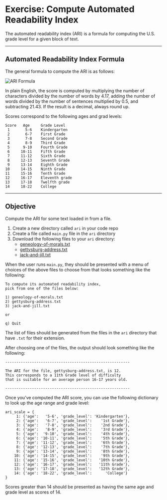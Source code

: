 # Exercise: Compute Automated Readability Index

The automated readability index (ARI) is a formula for computing the U.S. grade level for a given block of text.

------

## Automated Readability Index Formula

The general formula to compute the ARI is as follows:

![ARI Formula](https://en.wikipedia.org/api/rest_v1/media/math/render/svg/878d1640d23781351133cad73bdf27bdf8bfe2fd)

In plain English, the score is computed by multiplying the number of characters divided by the number of words by 4.17, adding the number of words divided by the number of sentences multiplied by 0.5, and subtracting 21.43. If the result is a decimal, always round up.

Scores correspond to the following ages and grad levels:

    Score	Age     Grade Level
     1       5-6    Kindergarten
     2       6-7    First Grade
     3       7-8    Second Grade
     4       8-9    Third Grade
     5      9-10    Fourth Grade
     6     10-11    Fifth Grade
     7     11-12    Sixth Grade
     8     12-13    Seventh Grade
     9     13-14    Eighth Grade
    10     14-15    Ninth Grade
    11     15-16    Tenth Grade
    12     16-17    Eleventh grade
    13     17-18    Twelfth grade
    14     18-22    College

------

## Objective

Compute the ARI for some text loaded in from a file.

1. Create a new directory called `ari` in your code repo
1. Create a file called `main.py` file in the `ari` directory
1. Download the following files to your `ari` directory:
    - [geneology-of-morals.txt](https://raw.githubusercontent.com/segdeha/pdxcodeguild/master/1.%20Python/solutions/ari/geneology-of-morals.txt?token=AAAQ0iIWwUkVVY9qXnLdltRGDUI6TtjZks5XWdDdwA%3D%3D)
    - [gettysburg-address.txt](https://raw.githubusercontent.com/segdeha/pdxcodeguild/master/1.%20Python/solutions/ari/gettysburg-address.txt?token=AAAQ0n7jSNNNtENrA1c-WeAS3tvussbtks5XWdGGwA%3D%3D)
    - [jack-and-jill.txt](https://raw.githubusercontent.com/segdeha/pdxcodeguild/master/1.%20Python/solutions/ari/jack-and-jill.txt?token=AAAQ0g6lXHjuUsJxW2ZcFELjH72pHcXfks5XWdGewA%3D%3D)

When the user runs `main.py`, they should be presented with a menu of choices of the above files to choose from that looks something like the following:

    To compute its automated readability index,
    pick from one of the files below:

    1) geneology-of-morals.txt
    2) gettysburg-address.txt
    3) jack-and-jill.txt

    or

    q) Quit

The list of files should be generated from the files in the `ari` directory that have `.txt` for their extension.

After choosing one of the files, the output should look something like the following:

    --------------------------------------------------------

    The ARI for the file, gettysburg-address.txt, is 12.
    This corresponds to a 11th Grade level of difficulty
    that is suitable for an average person 16-17 years old.

    --------------------------------------------------------

Once you’ve computed the ARI score, you can use the following dictionary to look up the age range and grade level:

    ari_scale = {
         1: {'age':   '5-6', 'grade_level': 'Kindergarten'},
         2: {'age':   '6-7', 'grade_level':    '1st Grade'},
         3: {'age':   '7-8', 'grade_level':    '2nd Grade'},
         4: {'age':   '8-9', 'grade_level':    '3rd Grade'},
         5: {'age':  '9-10', 'grade_level':    '4th Grade'},
         6: {'age': '10-11', 'grade_level':    '5th Grade'},
         7: {'age': '11-12', 'grade_level':    '6th Grade'},
         8: {'age': '12-13', 'grade_level':    '7th Grade'},
         9: {'age': '13-14', 'grade_level':    '8th Grade'},
        10: {'age': '14-15', 'grade_level':    '9th Grade'},
        11: {'age': '15-16', 'grade_level':   '10th Grade'},
        12: {'age': '16-17', 'grade_level':   '11th Grade'},
        13: {'age': '17-18', 'grade_level':   '12th Grade'},
        14: {'age': '18-22', 'grade_level':      'College'}
    }

Scores greater than 14 should be presented as having the same age and grade level as scores of 14.
